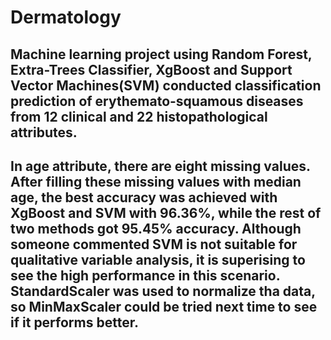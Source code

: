 # Dermatology

## Machine learning project using Random Forest, Extra-Trees Classifier, XgBoost and Support Vector Machines(SVM) conducted classification prediction of erythemato-squamous diseases from 12 clinical and 22 histopathological attributes.

## In age attribute, there are eight missing values. After filling these missing values with median age, the best accuracy was achieved with XgBoost and SVM with 96.36%, while the rest of two methods got 95.45% accuracy. Although someone commented SVM is not suitable for qualitative variable analysis, it is superising to see the high performance in this scenario. StandardScaler was used to normalize tha data, so MinMaxScaler could be tried next time to see if it performs better.
